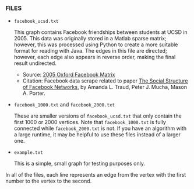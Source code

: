 ### FILES

- `facebook_ucsd.txt`

   This graph contains Facebook friendships between students at UCSD in 2005.
This data was originally stored in a Matlab sparse matrix; however, this was processed using Python to create a more suitable format for reading with Java.
The edges in this file are directed; however, each edge also appears in reverse order, making the final result undirected.
  - Source: [2005 Oxford Facebook Matrix](https://archive.org/details/oxford-2005-facebook-matrix)
  - Citation: Facebook data scrape related to paper [The Social Structure of Facebook Networks](https://arxiv.org/abs/1102.2166), by Amanda L. Traud, Peter J. Mucha, Mason A. Porter.

- `facebook_1000.txt` and `facebook_2000.txt`

   These are smaller versions of `facebook_ucsd.txt` that only contain the first 1000 or 2000 vertices. Note that `facebook_1000.txt` is fully connected while `facebook_2000.txt` is not. If you have an algorithm with a large runtime, it may be helpful to use these files instead of a larger one.


- `example.txt`

    This is a simple, small graph for testing purposes only.

In all of the files, each line represents an edge from the vertex with the first number to the vertex to the second.
